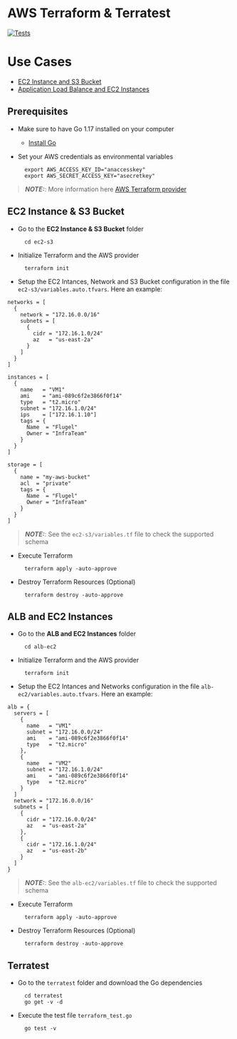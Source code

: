 # AWS Terraform & Terratest
[![Tests](https://github.com/jgomezve/terraform-sandbox/actions/workflows/test.yaml/badge.svg)](https://github.com/jgomezve/terraform-sandbox/actions/workflows/test.yaml)

# Use Cases

  * [EC2 Instance and S3 Bucket](#ec2-intance--s3-bucket)
  * [Application Load Balance and EC2 Instances](#alb-and-ec2-instances)


## Prerequisites

* Make sure to have Go 1.17 installed on your computer

    * [Install Go](https://go.dev/doc/install)

* Set your AWS credentials as environmental variables 


        export AWS_ACCESS_KEY_ID="anaccesskey"
        export AWS_SECRET_ACCESS_KEY="asecretkey"

> **_NOTE:_**:  More information here [AWS Terraform provider](https://registry.terraform.io/providers/hashicorp/aws/latest/docs)

## EC2 Instance & S3 Bucket

* Go to the **EC2 Instance & S3 Bucket** folder

        cd ec2-s3

* Initialize Terraform and the AWS provider

        terraform init

* Setup the EC2 Intances, Network and S3 Bucket configuration in the file `ec2-s3/variables.auto.tfvars`. Here an example:

```hcl
networks = [
  {
    network = "172.16.0.0/16"
    subnets = [
      {
        cidr = "172.16.1.0/24"
        az   = "us-east-2a"
      }
    ]
  }
]

instances = [
  {
    name   = "VM1"
    ami    = "ami-089c6f2e3866f0f14"
    type   = "t2.micro"
    subnet = "172.16.1.0/24"
    ips    = ["172.16.1.10"]
    tags = {
      Name  = "Flugel"
      Owner = "InfraTeam"
    }
  }
]

storage = [
  {
    name = "my-aws-bucket"
    acl  = "private"
    tags = {
      Name  = "Flugel"
      Owner = "InfraTeam"
    }
  }
]
```

> **_NOTE:_**: See the `ec2-s3/variables.tf` file to check the supported schema

* Execute Terraform

        terraform apply -auto-approve


* Destroy Terraform Resources (Optional)

        terraform destroy -auto-approve


## ALB and EC2 Instances


* Go to the **ALB and EC2 Instances** folder

        cd alb-ec2

* Initialize Terraform and the AWS provider

        terraform init

* Setup the EC2 Intances and Networks configuration in the file `alb-ec2/variables.auto.tfvars`. Here an example:

```hcl
alb = {
  servers = [
    {
      name   = "VM1"
      subnet = "172.16.0.0/24"
      ami    = "ami-089c6f2e3866f0f14"
      type   = "t2.micro"
    },
    {
      name   = "VM2"
      subnet = "172.16.1.0/24"
      ami    = "ami-089c6f2e3866f0f14"
      type   = "t2.micro"
    }
  ]
  network = "172.16.0.0/16"
  subnets = [
    {
      cidr = "172.16.0.0/24"
      az   = "us-east-2a"
    },
    {
      cidr = "172.16.1.0/24"
      az   = "us-east-2b"
    }
  ]
}
```

> **_NOTE:_**: See the `alb-ec2/variables.tf` file to check the supported schema

* Execute Terraform

        terraform apply -auto-approve


* Destroy Terraform Resources (Optional)

        terraform destroy -auto-approve

## Terratest

* Go to the `terratest` folder and download the Go dependencies

        cd terratest
        go get -v -d

* Execute the test file `terraform_test.go`

        go test -v